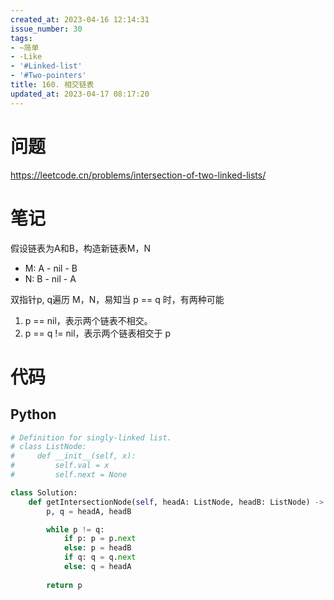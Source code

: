 ```yaml
---
created_at: 2023-04-16 12:14:31
issue_number: 30
tags:
- ~简单
- -Like
- '#Linked-list'
- '#Two-pointers'
title: 160. 相交链表
updated_at: 2023-04-17 08:17:20
---
```


# 问题

https://leetcode.cn/problems/intersection-of-two-linked-lists/

# 笔记

假设链表为A和B，构造新链表M，N

- M: A - nil - B
- N: B - nil - A

双指针p, q遍历 M，N，易知当 p == q 时，有两种可能
1. p == nil，表示两个链表不相交。
2. p == q != nil，表示两个链表相交于 p

# 代码

## Python

```python
# Definition for singly-linked list.
# class ListNode:
#     def __init__(self, x):
#         self.val = x
#         self.next = None

class Solution:
    def getIntersectionNode(self, headA: ListNode, headB: ListNode) -> Optional[ListNode]:
        p, q = headA, headB

        while p != q:
            if p: p = p.next
            else: p = headB
            if q: q = q.next
            else: q = headA
        
        return p
```
